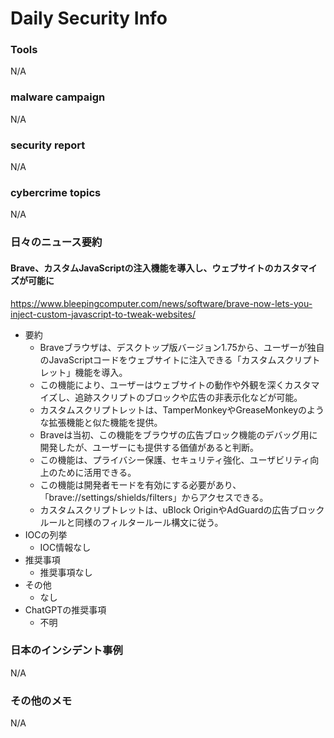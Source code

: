 # Daily Security Info

### Tools
N/A

### malware campaign
N/A

### security report
N/A

### cybercrime topics
N/A

### 日々のニュース要約

#### Brave、カスタムJavaScriptの注入機能を導入し、ウェブサイトのカスタマイズが可能に
https://www.bleepingcomputer.com/news/software/brave-now-lets-you-inject-custom-javascript-to-tweak-websites/

- 要約
    - Braveブラウザは、デスクトップ版バージョン1.75から、ユーザーが独自のJavaScriptコードをウェブサイトに注入できる「カスタムスクリプトレット」機能を導入。
    - この機能により、ユーザーはウェブサイトの動作や外観を深くカスタマイズし、追跡スクリプトのブロックや広告の非表示化などが可能。
    - カスタムスクリプトレットは、TamperMonkeyやGreaseMonkeyのような拡張機能と似た機能を提供。
    - Braveは当初、この機能をブラウザの広告ブロック機能のデバッグ用に開発したが、ユーザーにも提供する価値があると判断。
    - この機能は、プライバシー保護、セキュリティ強化、ユーザビリティ向上のために活用できる。
    - この機能は開発者モードを有効にする必要があり、「brave://settings/shields/filters」からアクセスできる。
    - カスタムスクリプトレットは、uBlock OriginやAdGuardの広告ブロックルールと同様のフィルタールール構文に従う。
- IOCの列挙
    - IOC情報なし
- 推奨事項
    - 推奨事項なし
- その他
    - なし
- ChatGPTの推奨事項
    - 不明

### 日本のインシデント事例
N/A

### その他のメモ
N/A
